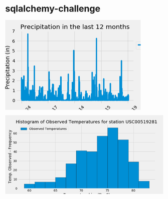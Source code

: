 # sqlalchemy-challenge

![precipitation](Images/precipitation.png)

![observed_temp](Images/2_Histogram_Temp.png)